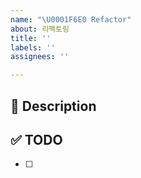 ```yaml
---
name: "\U0001F6E0️ Refactor"
about: 리팩토링
title: ''
labels: ''
assignees: ''

---
```


## 🚀 Description

## ✅ TODO
- [ ]
